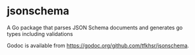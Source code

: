 # jsonschema
A Go package that parses JSON Schema documents and generates go types including validations

Godoc is available from https://godoc.org/github.com/tfkhsr/jsonschema.
